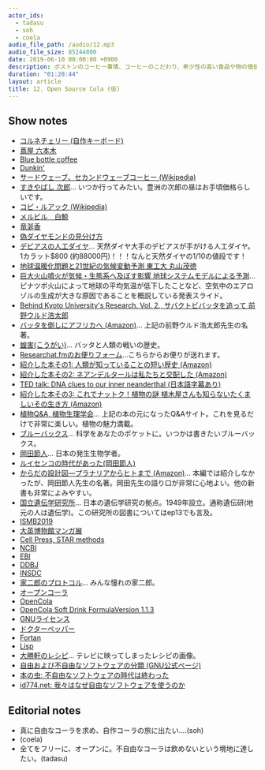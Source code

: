```yaml
---
actor_ids:
  - tadasu
  - soh
  - coela
audio_file_path: /audio/12.mp3
audio_file_size: 85244800
date: 2019-06-10 00:00:00 +0900
description: ボストンのコーヒー事情、コーヒーのこだわり、希少性の高い食品や物の価値、地球温暖化の原因、お便り機能の実装、おすすめの本紹介、書店や図書館の魅力、科学研究におけるデータ共有の難しさ、オープンソース化されたコーラの作り方などについて話しました。(出演者：tadasu, soh, coela)
duration: "01:28:44"
layout: article
title: 12. Open Source Cola (仮)
---
```


## Show notes
- [コルネチェリー (自作キーボード)](https://yushakobo.jp/shop/corne-cherry/)
- [蔦屋 六本木](https://www.roppongihills.com/shops_restaurants/shops/00049.html)
- [Blue bottle coffee](https://bluebottlecoffee.com/)
- [Dunkin'](https://www.dunkindonuts.com/en)
- [サードウェーブ、セカンドウェーブコーヒー (Wikipedia)](https://ja.wikipedia.org/wiki/%E3%82%B5%E3%83%BC%E3%83%89%E3%82%A6%E3%82%A7%E3%83%BC%E3%83%96%E3%82%B3%E3%83%BC%E3%83%92%E3%83%BC)
- [すきやばし 次郎](https://tabelog.com/tokyo/A1301/A130101/13002260/)... いつか行ってみたい。豊洲の次郎の昼はお手頃価格らしいです。
- [コピ・ルアック (Wikipedia)](https://ja.wikipedia.org/wiki/%E3%82%B3%E3%83%94%E3%83%BB%E3%83%AB%E3%82%A2%E3%82%AF)
- [メルビル　白鯨](https://ja.wikipedia.org/wiki/%E7%99%BD%E9%AF%A8)
- [竜涎香](https://ja.wikipedia.org/wiki/%E9%BE%8D%E6%B6%8E%E9%A6%99)
- [偽ダイヤモンドの見分け方](https://twitter.com/natgeotv_jp/status/1129929667350339585)
- [デビアスの人工ダイヤ](https://www.cnn.co.jp/business/35120043.html)... 天然ダイヤ大手のデビアスが手がける人工ダイヤ。1カラット$800 (約88000円)！！！なんと天然ダイヤの1/10の値段です！
- [地球温暖化問題と21世紀の気候変動予測 東工大 丸山茂徳](https://www.jstage.jst.go.jp/article/jjrsm/8/2/8_2_113/_pdf/-char/ja)
- [巨大火山噴火が気候・生態系へ及ぼす影響 地球システムモデルによる予測](http://kankyorenrakukai.org/symposium_12/pdf/koen_3.pdf)... ピナツボ火山によって地球の平均気温が低下したことなど、空気中のエアロゾルの生成が大きな原因であることを概説している発表スライド。
- [Behind Kyoto University's Research. Vol. 2., サバクトビバッタを追って 前野ウルド浩太郎](http://research.kyoto-u.ac.jp/documentary/maeno/01/)
- [バッタを倒しにアフリカへ (Amazon)](https://www.amazon.co.jp/dp/B072FGTM65/ref=dp-kindle-redirect?_encoding=UTF8&btkr=1)... 上記の前野ウルド浩太郎先生の名著。
- [蝗害(こうがい)](https://ja.wikipedia.org/wiki/%E8%9D%97%E5%AE%B3)... バッタと人類の戦いの歴史。
- [Researchat.fmのお便りフォーム](https://researchat.fm/form)...こちらからお便りが送れます。
- [紹介した本その1: 人類が知っていることの短い歴史 (Amazon)](https://www.amazon.co.jp/%E4%BA%BA%E9%A1%9E%E3%81%8C%E7%9F%A5%E3%81%A3%E3%81%A6%E3%81%84%E3%82%8B%E3%81%93%E3%81%A8%E3%81%99%E3%81%B9%E3%81%A6%E3%81%AE%E7%9F%AD%E3%81%84%E6%AD%B4%E5%8F%B2-%E4%B8%8A-%E6%96%B0%E6%BD%AE%E6%96%87%E5%BA%AB-%E3%83%93%E3%83%AB-%E3%83%96%E3%83%A9%E3%82%A4%E3%82%BD%E3%83%B3/dp/4102186212)
- [紹介した本その2: ネアンデルタールは私たちと交配した (Amazon)](https://www.amazon.co.jp/dp/B00Y9HETV6/ref=dp-kindle-redirect?_encoding=UTF8&btkr=1)
- [TED talk: DNA clues to our inner neanderthal (日本語字幕あり)](https://www.ted.com/talks/svante_paeaebo_dna_clues_to_our_inner_neanderthal?language=ja)
- [紹介した本その3: これでナットク！植物の謎 植木屋さんも知らないたくましいその生き方 (Amazon)](https://www.amazon.co.jp/dp/B01851E3OY/ref=dp-kindle-redirect?_encoding=UTF8&btkr=1)
- [植物Q&A, 植物生理学会](https://jspp.org/hiroba/q_and_a/)... 上記の本の元になったQ&Aサイト。これを見るだけで非常に楽しい。植物の魅力満載。
- [ブルーバックス](http://bookclub.kodansha.co.jp/product_list?code=bluebacks)... 科学をあなたのポケットに。いつかは書きたいブルーバックス。
- [岡田節人](https://ja.wikipedia.org/wiki/%E5%B2%A1%E7%94%B0%E7%AF%80%E4%BA%BA)... 日本の発生生物学者。
- [ルイセンコの時代があった(岡田節人)](http://brh.co.jp/s_library/interview/30/)
- [からだの設計図―プラナリアからヒトまで (Amazon)](https://www.amazon.co.jp/%E3%81%8B%E3%82%89%E3%81%A0%E3%81%AE%E8%A8%AD%E8%A8%88%E5%9B%B3%E2%80%95%E3%83%97%E3%83%A9%E3%83%8A%E3%83%AA%E3%82%A2%E3%81%8B%E3%82%89%E3%83%92%E3%83%88%E3%81%BE%E3%81%A7-%E5%B2%A9%E6%B3%A2%E6%96%B0%E6%9B%B8-%E5%B2%A1%E7%94%B0-%E7%AF%80%E4%BA%BA/dp/4004303583)... 本編では紹介しなかったが、岡田節人先生の名著。岡田先生の語り口が非常に心地よい。他の新書も非常によみやすい。
- [国立遺伝学研究所](https://www.nig.ac.jp/nig/ja/)... 日本の遺伝学研究の拠点。1949年設立。通称遺伝研(地元の人は遺伝学)。この研究所の図書についてはep13でも言及。
- [ISMB2019](https://www.iscb.org/ismbeccb2019)
- [大英博物館マンガ展](https://www.britishmuseum.org/whats_on/exhibitions/manga.aspx)
- [Cell Press, STAR methods](https://www.cell.com/star-methods)
- [NCBI](https://www.ncbi.nlm.nih.gov/)
- [EBI](https://www.ebi.ac.uk/)
- [DDBJ](https://www.ddbj.nig.ac.jp/index-e.html)
- [INSDC](http://www.insdc.org/)
- [家二郎のプロトコル](https://dailyportalz.jp/kiji/141020165435)... みんな憧れの家二郎。
- [オープンコーラ](https://ja.wikipedia.org/wiki/%E3%82%AA%E3%83%BC%E3%83%97%E3%83%B3%E3%82%B3%E3%83%BC%E3%83%A9_(%E9%A3%B2%E6%96%99))
- [OpenCola](https://en.wikipedia.org/wiki/OpenCola_(drink))
- [OpenCola Soft Drink FormulaVersion 1.1.3](https://upload.wikimedia.org/wikipedia/commons/b/bf/OpenCola_soft_drink_recipe.pdf)
- [GNUライセンス](https://ja.wikipedia.org/wiki/GNU_General_Public_License)
- [ドクターペッパー](https://ja.wikipedia.org/wiki/%E3%82%AA%E3%83%BC%E3%83%97%E3%83%B3%E3%82%B3%E3%83%BC%E3%83%A9_(%E9%A3%B2%E6%96%99))
- [Fortan](https://en.wikipedia.org/wiki/Fortran)
- [Lisp](https://en.wikipedia.org/wiki/Lisp_(programming_language))
- [大勝軒のレシピ](http://2chnote.blogspot.com/2011/09/blog-post_12.html)... テレビに映ってしまったレシピの画像。
- [自由および不自由なソフトウェアの分類 (GNU公式ページ)](https://www.gnu.org/philosophy/categories.ja.html)
- [本の虫: 不自由なソフトウェアの時代は終わった](https://cpplover.blogspot.com/2012/03/blog-post_28.html)
- [id774.net: 我々はなぜ自由なソフトウェアを使うのか](https://blog.id774.net/entry/2013/01/15/345/)

## Editorial notes
- 真に自由なコーラを求め、自作コーラの旅に出たい....(soh)
- (coela)
- 全てをフリーに、オープンに。不自由なコーラは飲めないという境地に達したい。(tadasu)


